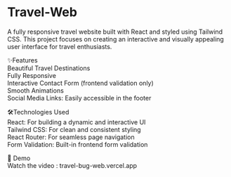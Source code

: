 # Travel-Web  
A fully responsive travel website built with React and styled using Tailwind CSS. This project focuses on creating an interactive and visually appealing user interface for travel enthusiasts.  

✨Features  
 Beautiful Travel Destinations  
 Fully Responsive  
 Interactive Contact Form (frontend validation only)  
 Smooth Animations  
 Social Media Links: Easily accessible in the footer  

🛠️Technologies Used  
React: For building a dynamic and interactive UI  
Tailwind CSS: For clean and consistent styling  
React Router: For seamless page navigation  
Form Validation: Built-in frontend form validation  

📸 Demo  
Watch the video : travel-bug-web.vercel.app
